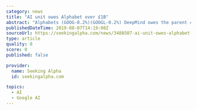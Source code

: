 ```yaml
---
category: news
title: "AI unit owes Alphabet over £1B"
abstract: "Alphabets (GOOG-0.2%)(GOOGL-0.2%) DeepMind owes the parent company more than £1.04B in debt that's due for repayment this year. DeepMind's losses grew from £302.2M in 2017 to £470.2M."
publishedDateTime: 2019-08-07T14:19:00Z
sourceUrl: https://seekingalpha.com/news/3488507-ai-unit-owes-alphabet-1b
type: article
quality: 0
score: 0
published: false

provider:
  name: Seeking Alpha
  id: seekingalpha.com

topics:
  - AI
  - Google AI
---
```

